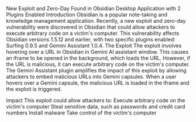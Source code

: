 New Exploit and Zero-Day Found in Obsidian Desktop
Application with 2 Plugins Enabled
Introduction
Obsidian is a popular note-taking and knowledge management application.
Recently, a new exploit and zero-day vulnerability were discovered in
Obsidian that could allow attackers to execute arbitrary code on a
victim's computer. This vulnerability affects Obsidian versions 1.5.12
and earlier, with two specific plugins enabled: Surfing 0.9.5 and Gemini
Assistant 1.0.4.
The Exploit
The exploit involves hovering over a URL in Obsidian in Gemini AI
assistant window. This causes an iframe to be opened in the background,
which loads the URL. However, if the URL is malicious, it can execute
arbitrary code on the victim's computer.
The Gemini Assistant plugin amplifies the impact of this exploit by
allowing attackers to embed malicious URLs into Gemini capsules. When a
user hovers over a Gemini capsule, the malicious URL is loaded in the
iframe and the exploit is triggered.

Impact
This exploit could allow attackers to:
Execute arbitrary code on the victim's computer
Steal sensitive data, such as passwords and credit card numbers
Install malware
Take control of the victim's computer
